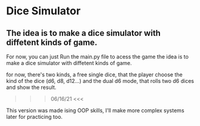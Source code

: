 # Dice Simulator
 
## The idea is to make a dice simulator with diffetent kinds of game.

For now, you can just Run the main.py file to acess the game
the idea is to make a dice simulator with diffetent kinds of game.

for now, there's two kinds, a free single dice, that the player choose the kind of the dice (d6, d8, d12...)
and the dual d6 mode, that rolls two d6 dices and show the result.

>>> 06/16/21 <<<

This version was made ising OOP skills, I'll make more complex systems later for practicing too.
